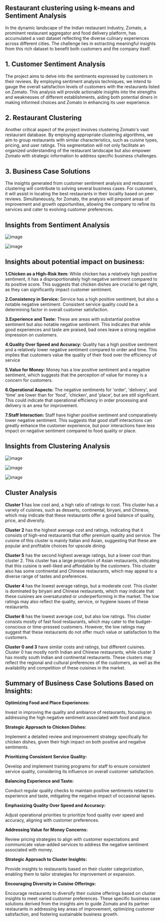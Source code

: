 ## Restaurant clustering using k-means and Sentiment Analysis

In the dynamic landscape of the Indian restaurant industry, Zomato, a prominent restaurant aggregator and food delivery platform, has accumulated a vast dataset reflecting the diverse culinary experiences across different cities. The challenge lies in extracting meaningful insights from this rich dataset to benefit both customers and the company itself.

## 1. Customer Sentiment Analysis

The project aims to delve into the sentiments expressed by customers in their reviews. By employing sentiment analysis techniques, we intend to gauge the overall satisfaction levels of customers with the restaurants listed on Zomato. This analysis will provide actionable insights into the strengths and weaknesses of different establishments, aiding both potential diners in making informed choices and Zomato in enhancing its user experience.

## 2. Restaurant Clustering

Another critical aspect of the project involves clustering Zomato's vast restaurant database. By employing appropriate clustering algorithms, we aim to group restaurants with similar characteristics, such as cuisine types, pricing, and user ratings. This segmentation will not only facilitate an organized understanding of the restaurant landscape but also empower Zomato with strategic information to address specific business challenges.

## 3. Business Case Solutions

The insights generated from customer sentiment analysis and restaurant clustering will contribute to solving several business cases. For customers, it will assist in locating the best restaurants in their locality based on peer reviews. Simultaneously, for Zomato, the analysis will pinpoint areas of improvement and growth opportunities, allowing the company to refine its services and cater to evolving customer preferences.

## Insights from Sentiment Analysis

![image](https://github.com/harish1254/ZOMATO_RESTAURANT_CLUSTERING/assets/173140606/0d6a9524-a2cb-4830-9528-473eb5f69855)

![image](https://github.com/harish1254/ZOMATO_RESTAURANT_CLUSTERING/assets/173140606/9e8b394f-8dec-496d-a308-a2bfe9a1765c)

## Insights about potential impact on business:

**1.Chicken as a High-Risk Item:** While chicken has a relatively high positive sentiment, it has a disproportionately high negative sentiment compared to its positive score. This suggests that chicken dishes are crucial to get right, as they can significantly impact customer sentiment.

**2.Consistency in Service:** Service has a high positive sentiment, but also a notable negative sentiment. Consistent service quality could be a determining factor in overall customer satisfaction.

**3.Experience and Taste:** These are areas with substantial positive sentiment but also notable negative sentiment. This indicates that while good experiences and taste are praised, bad ones leave a strong negative impression on customers.

**4.Quality Over Speed and Accuracy:** Quality has a high positive sentiment and a relatively lower negative sentiment compared to order and time. This implies that customers value the quality of their food over the efficiency of service

**5.Value for Money:** Money has a low positive sentiment and a negative sentiment, which suggests that the perception of value for money is a concern for customers.

**6.Operational Aspects:** The negative sentiments for 'order', 'delivery', and 'time' are lower than for 'food', 'chicken', and 'place', but are still significant. This could indicate that operational efficiency in order processing and delivery is an area for improvement.

**7.Staff Interaction:** Staff have higher positive sentiment and comparatively lower negative sentiment. This suggests that good staff interactions can greatly enhance the customer experience, but poor interactions have less impact on negative sentiment compared to food quality or place.

## Insights from Clustering Analysis

![image](https://github.com/harish1254/ZOMATO_RESTAURANT_CLUSTERING/assets/173140606/8b2b6b39-6bdd-4e5d-9fdd-98b08e814bb7)

![image](https://github.com/harish1254/ZOMATO_RESTAURANT_CLUSTERING/assets/173140606/b9185399-f5e3-4d6e-8549-b5510c394066)

![image](https://github.com/harish1254/ZOMATO_RESTAURANT_CLUSTERING/assets/173140606/487f7d31-f6b9-4367-a689-b841f7cfd9bf)

## **Cluster Analysis**

**Cluster 1** has low cost and, a high ratio of ratings to cost. This cluster has a variety of cuisines, such as desserts, continental, biryani, and Chinese, which may indicate that these restaurants offer a good balance of quality, price, and diversity.

**Cluster 2** has the highest average cost and ratings, indicating that it consists of high-end restaurants that offer premium quality and service. The cuisine of this cluster is mainly Italian and Asian, suggesting that these are popular and profitable choices for upscale dining.

**Cluster 5** has the second highest average ratings, but a lower cost than cluster 2. This cluster has a large proportion of Asian restaurants, indicating that this cuisine is well-liked and affordable by the customers. This cluster also has some continental and Chinese restaurants, which may appeal to a diverse range of tastes and preferences.

**Cluster 4** has the lowest average ratings, but a moderate cost. This cluster is dominated by biryani and Chinese restaurants, which may indicate that these cuisines are oversaturated or underperforming in the market. The low ratings may also reflect the quality, service, or hygiene issues of these restaurants.

**Cluster 6** has the lowest average cost, but also low ratings. This cluster consists mostly of fast food restaurants, which may cater to the budget-conscious or time-pressed customers. However, the low ratings may suggest that these restaurants do not offer much value or satisfaction to the customers.

**Cluster 0 and 3** have similar costs and ratings, but different cuisines. Cluster 0 has mostly north Indian and Chinese restaurants, while cluster 3 has mostly south Indian and continental restaurants. These clusters may reflect the regional and cultural preferences of the customers, as well as the availability and competition of these cuisines in the market.

## Summary of Business Case Solutions Based on Insights:
**Optimizing Food and Place Experiences:**

Invest in improving the quality and ambiance of restaurants, focusing on addressing the high negative sentiment associated with food and place.

**Strategic Approach to Chicken Dishes:**

Implement a detailed review and improvement strategy specifically for chicken dishes, given their high impact on both positive and negative sentiments.

**Prioritizing Consistent Service Quality:**

Develop and implement training programs for staff to ensure consistent service quality, considering its influence on overall customer satisfaction.

**Balancing Experience and Taste:**

Conduct regular quality checks to maintain positive sentiments related to experience and taste, mitigating the negative impact of occasional lapses.

**Emphasizing Quality Over Speed and Accuracy:**

Adjust operational priorities to prioritize food quality over speed and accuracy, aligning with customer preferences.

**Addressing Value for Money Concerns:**

Review pricing strategies to align with customer expectations and communicate value-added services to address the negative sentiment associated with money.

**Strategic Approach to Cluster Insights:**

Provide insights to restaurants based on their cluster categorization, enabling them to tailor strategies for improvement or expansion.

**Encouraging Diversity in Cuisine Offerings:**

Encourage restaurants to diversify their cuisine offerings based on cluster insights to meet varied customer preferences.
These specific business case solutions derived from the insights aim to guide Zomato and its partner restaurants in addressing key areas of improvement, optimizing customer satisfaction, and fostering sustainable business growth.






